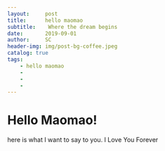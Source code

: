 ```yaml
---
layout:     post
title:      hello maomao
subtitle:    Where the dream begins
date:       2019-09-01
author:     SC
header-img: img/post-bg-coffee.jpeg
catalog: true
tags:
    - hello maomao
    - 
    - 
    - 
---
```


# Hello Maomao!
here is what I want to say to you.
I Love You Forever